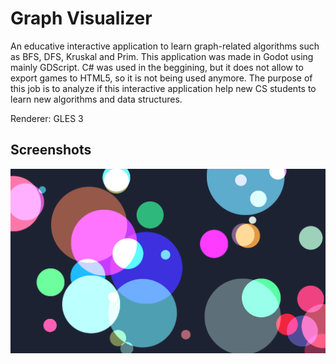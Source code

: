 # Graph Visualizer

An educative interactive application to learn graph-related algorithms such as BFS, DFS, Kruskal and Prim.
This application was made in Godot using mainly GDScript. C# was used in the beggining, but it does not allow to export games to HTML5, so it is not being used anymore.
The purpose of this job is to analyze if this interactive application help new CS students to learn new algorithms and data structures.

Renderer: GLES 3

## Screenshots

![Screenshot](screenshots/circle.png)

